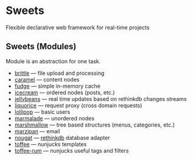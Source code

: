 # Sweets
Flexible declarative web framework for real-time projects

## Sweets (Modules)
Module is an abstraction for one task.

* [brittle](http://github.com/swts/brittle) — file upload and processing
* [caramel](http://github.com/swts/caramel) — content nodes
* [fudge](http://github.com/swts/fudge) — simple in-memory cache
* [icecream](http://github.com/swts/icecream) — ordered nodes (posts, etc.)
* [jellybeans](http://github.com/swts/jellybeans) — real time updates based on rethinkdb changes streams
* [liquorice](http://github.com/swts/liquorice) — request proxy (cross domain requests)
* [lollipop](http://github.com/swts/lollipop) — basic users
* [marmalade](http://github.com/swts/marmalade) — unordered nodes
* [marshmallow](http://github.com/swts/marshmallow) — tree based structures (menus, categories, etc.)
* [marzipan](http://github.com/swts/marzipan) — email
* [nougat](http://github.com/swts/nougat) — [rethinkdb](http://www.rethinkdb.com) database adapter
* [toffee](http://github.com/swts/toffee) — nunjucks templates
* [toffee-rum](http://github.com/swts/toffee-rum) — nunjucks useful tags and filters
